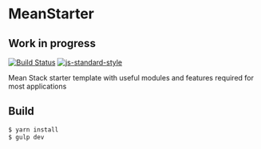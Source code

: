# MeanStarter

## Work in progress

[![Build Status](https://travis-ci.org/Nucleus-Inc/MeanStarter.svg?branch=master)](https://travis-ci.org/Nucleus-Inc/MeanStarter)
[![js-standard-style](https://img.shields.io/badge/code%20style-standard-brightgreen.svg)](http://standardjs.com)

Mean Stack starter template with useful modules and features required for most applications

## Build

```sh
$ yarn install
$ gulp dev
```
